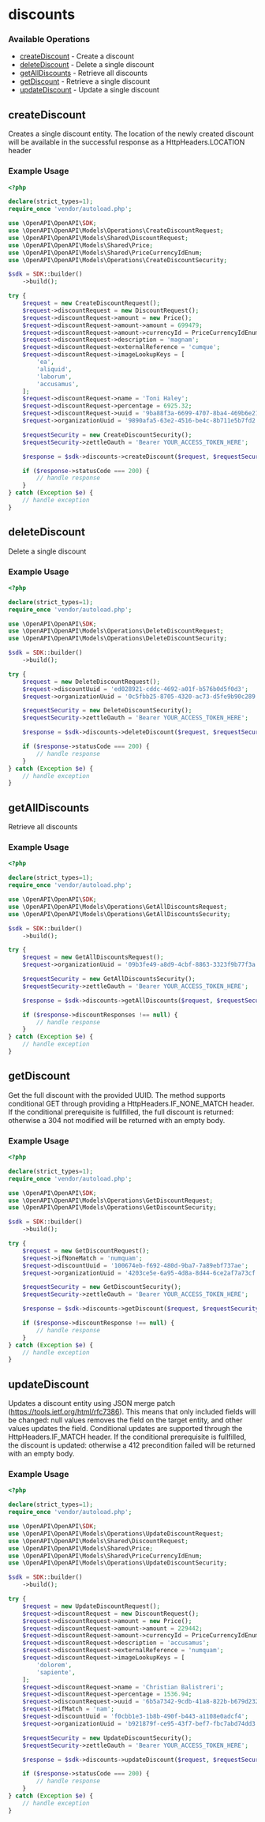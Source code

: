 # discounts

### Available Operations

* [createDiscount](#creatediscount) - Create a discount
* [deleteDiscount](#deletediscount) - Delete a single discount 
* [getAllDiscounts](#getalldiscounts) - Retrieve all discounts
* [getDiscount](#getdiscount) - Retrieve a single discount
* [updateDiscount](#updatediscount) - Update a single discount

## createDiscount

Creates a single discount entity. The location of the newly created discount will be available in the successful response as a HttpHeaders.LOCATION header

### Example Usage

```php
<?php

declare(strict_types=1);
require_once 'vendor/autoload.php';

use \OpenAPI\OpenAPI\SDK;
use \OpenAPI\OpenAPI\Models\Operations\CreateDiscountRequest;
use \OpenAPI\OpenAPI\Models\Shared\DiscountRequest;
use \OpenAPI\OpenAPI\Models\Shared\Price;
use \OpenAPI\OpenAPI\Models\Shared\PriceCurrencyIdEnum;
use \OpenAPI\OpenAPI\Models\Operations\CreateDiscountSecurity;

$sdk = SDK::builder()
    ->build();

try {
    $request = new CreateDiscountRequest();
    $request->discountRequest = new DiscountRequest();
    $request->discountRequest->amount = new Price();
    $request->discountRequest->amount->amount = 699479;
    $request->discountRequest->amount->currencyId = PriceCurrencyIdEnum::BRL;
    $request->discountRequest->description = 'magnam';
    $request->discountRequest->externalReference = 'cumque';
    $request->discountRequest->imageLookupKeys = [
        'ea',
        'aliquid',
        'laborum',
        'accusamus',
    ];
    $request->discountRequest->name = 'Toni Haley';
    $request->discountRequest->percentage = 6925.32;
    $request->discountRequest->uuid = '9ba88f3a-6699-4707-8ba4-469b6e214195';
    $request->organizationUuid = '9890afa5-63e2-4516-be4c-8b711e5b7fd2';

    $requestSecurity = new CreateDiscountSecurity();
    $requestSecurity->zettleOauth = 'Bearer YOUR_ACCESS_TOKEN_HERE';

    $response = $sdk->discounts->createDiscount($request, $requestSecurity);

    if ($response->statusCode === 200) {
        // handle response
    }
} catch (Exception $e) {
    // handle exception
}
```

## deleteDiscount

Delete a single discount 

### Example Usage

```php
<?php

declare(strict_types=1);
require_once 'vendor/autoload.php';

use \OpenAPI\OpenAPI\SDK;
use \OpenAPI\OpenAPI\Models\Operations\DeleteDiscountRequest;
use \OpenAPI\OpenAPI\Models\Operations\DeleteDiscountSecurity;

$sdk = SDK::builder()
    ->build();

try {
    $request = new DeleteDiscountRequest();
    $request->discountUuid = 'ed028921-cddc-4692-a01f-b576b0d5f0d3';
    $request->organizationUuid = '0c5fbb25-8705-4320-ac73-d5fe9b90c289';

    $requestSecurity = new DeleteDiscountSecurity();
    $requestSecurity->zettleOauth = 'Bearer YOUR_ACCESS_TOKEN_HERE';

    $response = $sdk->discounts->deleteDiscount($request, $requestSecurity);

    if ($response->statusCode === 200) {
        // handle response
    }
} catch (Exception $e) {
    // handle exception
}
```

## getAllDiscounts

Retrieve all discounts

### Example Usage

```php
<?php

declare(strict_types=1);
require_once 'vendor/autoload.php';

use \OpenAPI\OpenAPI\SDK;
use \OpenAPI\OpenAPI\Models\Operations\GetAllDiscountsRequest;
use \OpenAPI\OpenAPI\Models\Operations\GetAllDiscountsSecurity;

$sdk = SDK::builder()
    ->build();

try {
    $request = new GetAllDiscountsRequest();
    $request->organizationUuid = '09b3fe49-a8d9-4cbf-8863-3323f9b77f3a';

    $requestSecurity = new GetAllDiscountsSecurity();
    $requestSecurity->zettleOauth = 'Bearer YOUR_ACCESS_TOKEN_HERE';

    $response = $sdk->discounts->getAllDiscounts($request, $requestSecurity);

    if ($response->discountResponses !== null) {
        // handle response
    }
} catch (Exception $e) {
    // handle exception
}
```

## getDiscount

Get the full discount with the provided UUID. The method supports conditional GET through providing a HttpHeaders.IF_NONE_MATCH header. If the conditional prerequisite is fullfilled, the full discount is returned: otherwise a 304 not modified will be returned with an empty body.

### Example Usage

```php
<?php

declare(strict_types=1);
require_once 'vendor/autoload.php';

use \OpenAPI\OpenAPI\SDK;
use \OpenAPI\OpenAPI\Models\Operations\GetDiscountRequest;
use \OpenAPI\OpenAPI\Models\Operations\GetDiscountSecurity;

$sdk = SDK::builder()
    ->build();

try {
    $request = new GetDiscountRequest();
    $request->ifNoneMatch = 'numquam';
    $request->discountUuid = '100674eb-f692-480d-9ba7-7a89ebf737ae';
    $request->organizationUuid = '4203ce5e-6a95-4d8a-8d44-6ce2af7a73cf';

    $requestSecurity = new GetDiscountSecurity();
    $requestSecurity->zettleOauth = 'Bearer YOUR_ACCESS_TOKEN_HERE';

    $response = $sdk->discounts->getDiscount($request, $requestSecurity);

    if ($response->discountResponse !== null) {
        // handle response
    }
} catch (Exception $e) {
    // handle exception
}
```

## updateDiscount

Updates a discount entity using JSON merge patch (https://tools.ietf.org/html/rfc7386). This means that only included fields will be changed: null values removes the field on the target entity, and other values updates the field. Conditional updates are supported through the HttpHeaders.IF_MATCH header. If the conditional prerequisite is fullfilled, the discount is updated: otherwise a 412 precondition failed will be returned with an empty body.

### Example Usage

```php
<?php

declare(strict_types=1);
require_once 'vendor/autoload.php';

use \OpenAPI\OpenAPI\SDK;
use \OpenAPI\OpenAPI\Models\Operations\UpdateDiscountRequest;
use \OpenAPI\OpenAPI\Models\Shared\DiscountRequest;
use \OpenAPI\OpenAPI\Models\Shared\Price;
use \OpenAPI\OpenAPI\Models\Shared\PriceCurrencyIdEnum;
use \OpenAPI\OpenAPI\Models\Operations\UpdateDiscountSecurity;

$sdk = SDK::builder()
    ->build();

try {
    $request = new UpdateDiscountRequest();
    $request->discountRequest = new DiscountRequest();
    $request->discountRequest->amount = new Price();
    $request->discountRequest->amount->amount = 229442;
    $request->discountRequest->amount->currencyId = PriceCurrencyIdEnum::SGD;
    $request->discountRequest->description = 'accusamus';
    $request->discountRequest->externalReference = 'numquam';
    $request->discountRequest->imageLookupKeys = [
        'dolorem',
        'sapiente',
    ];
    $request->discountRequest->name = 'Christian Balistreri';
    $request->discountRequest->percentage = 1536.94;
    $request->discountRequest->uuid = '6b5a7342-9cdb-41a8-822b-b679d2322715';
    $request->ifMatch = 'nam';
    $request->discountUuid = 'f0cbb1e3-1b8b-490f-b443-a1108e0adcf4';
    $request->organizationUuid = 'b921879f-ce95-43f7-bef7-fbc7abd74dd3';

    $requestSecurity = new UpdateDiscountSecurity();
    $requestSecurity->zettleOauth = 'Bearer YOUR_ACCESS_TOKEN_HERE';

    $response = $sdk->discounts->updateDiscount($request, $requestSecurity);

    if ($response->statusCode === 200) {
        // handle response
    }
} catch (Exception $e) {
    // handle exception
}
```
